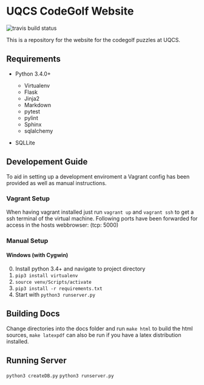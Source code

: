 UQCS CodeGolf Website
=====================

![travis build status](https://travis-ci.org/UQComputingSociety/codegolf.svg?branch=master)

This is a repository for the website for the codegolf puzzles at UQCS.

## Requirements

* Python 3.4.0+
    * Virtualenv
    * Flask
    * Jinja2
    * Markdown
    * pytest
    * pylint
    * Sphinx
    * sqlalchemy

* SQLLite

## Developement Guide

To aid in setting up a development enviroment a Vagrant config has been provided as well as manual instructions.

### Vagrant Setup

When having vagrant installed just run `vagrant up` and `vagrant ssh` to get a ssh terminal of the virtual machine.
Following ports have been forwarded for access in the hosts webbrowser: (tcp: 5000)

### Manual Setup

#### Windows (with Cygwin)

0. Install python 3.4+ and navigate to project directory
1. `pip3 install virtualenv`
2. `source venv/Scripts/activate`
3. `pip3 install -r requirements.txt`
4. Start with `python3 runserver.py`

## Building Docs

Change directories into the docs folder and run `make html` to build the html sources, `make latexpdf` can also be run if
you have a latex distribution installed.

## Running Server

`python3 createDB.py`
`python3 runserver.py`
